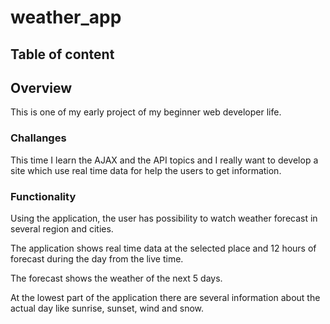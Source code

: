 # weather_app
 
## Table of content

## Overview
This is one of my early project of my beginner web developer life.

### Challanges
This time I learn the AJAX and the API topics and I really want to develop a site which use real time data for help the users to get information.


### Functionality
Using the application, the user has possibility to watch weather forecast in several region and cities.

The application shows real time data at the selected place and 12 hours of forecast during the day from the live time.

The forecast shows the weather of the next 5 days.

At the lowest part of the application there are several information about the actual day like sunrise, sunset, wind and snow.


